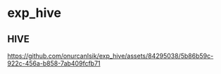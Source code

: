 # exp_hive

## HIVE



https://github.com/onurcanIsik/exp_hive/assets/84295038/5b86b59c-922c-456a-b858-7ab409fcfb71

